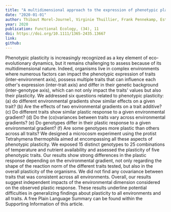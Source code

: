 ```yaml
---
title: "A multidimensional approach to the expression of phenotypic plasticity"
date: "2020-01-01"
author: Thibaut Morel-Journel, Virginie Thuillier, Frank Pennekamp, Estelle Laurent, Delphine Legrand, Alexis S. Chaine, Nicolas Schtickzelle
year: 2020
publication: Functional Ecology, (34), 11
doi: https://doi.org/10.1111/1365-2435.13667
link: 
github:
---
```


Phenotypic plasticity is increasingly recognized as a key element of eco-evolutionary dynamics, but it remains challenging to assess because of its multidimensional nature. Indeed, organisms live in complex environments where numerous factors can impact the phenotypic expression of traits (inter-environment axis), possess multiple traits that can influence each other's expression (inter-trait axis) and differ in their genetic background (inter-genotype axis), which can not only impact the traits' values but also their plasticity. We addressed six questions related to phenotypic plasticity: (a) do different environmental gradients show similar effects on a given trait? (b) Are the effects of two environmental gradients on a trait additive? (c) Do different traits show similar plastic response to a given environmental gradient? (d) Do the (co)variances between traits vary across environmental gradients? (e) Do genotypes differ in their plastic response to a given environmental gradient? (f) Are some genotypes more plastic than others across all traits? We designed a microcosm experiment using the protist Tetrahymena thermophila aimed at encompassing all these aspects of phenotypic plasticity. We exposed 15 distinct genotypes to 25 combinations of temperature and nutrient availability and assessed the plasticity of five phenotypic traits. Our results show strong differences in the plastic response depending on the environmental gradient, not only regarding the shape of the reaction norm of the different traits tested, but also in the overall plasticity of the organisms. We did not find any covariance between traits that was consistent across all environments. Overall, our results suggest independent impacts of the environmental dimension considered on the observed plastic response. These results underline potential difficulties in generalizing findings about plasticity to all environments and all traits. A free Plain Language Summary can be found within the Supporting Information of this article.

